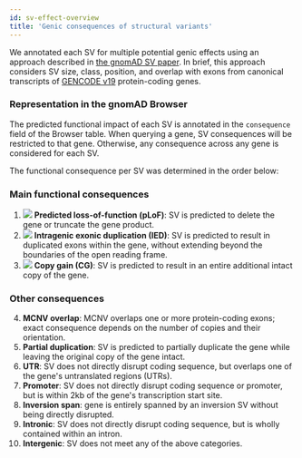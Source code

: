 ```yaml
---
id: sv-effect-overview
title: 'Genic consequences of structural variants'
---
```


We annotated each SV for multiple potential genic effects using an approach described in [the gnomAD SV paper](https://broad.io/gnomad_sv).  In brief, this approach considers SV size, class, position, and overlap with exons from canonical transcripts of [GENCODE v19](https://www.gencodegenes.org/human/release_19.html) protein-coding genes.

### Representation in the gnomAD Browser

The predicted functional impact of each SV is annotated in the `consequence` field of the Browser table. When querying a gene, SV consequences will be restricted to that gene. Otherwise, any consequence across any gene is considered for each SV.

The functional consequence per SV was determined in the order below:

### Main functional consequences

  1. ![](https://placehold.it/15/D43925/000000?text=+) **Predicted loss-of-function (pLoF)**: SV is predicted to delete the gene or truncate the gene product.
  2. ![](https://placehold.it/15/7459B2/000000?text=+) **Intragenic exonic duplication (IED)**: SV is predicted to result in duplicated exons within the gene, without extending beyond the boundaries of the open reading frame.
  3. ![](https://placehold.it/15/2376B2/000000?text=+) **Copy gain (CG)**: SV is predicted to result in an entire additional intact copy of the gene.

### Other consequences

  4. **MCNV overlap**: MCNV overlaps one or more protein-coding exons; exact consequence depends on the number of copies and their orientation.
  5. **Partial duplication**: SV is predicted to partially duplicate the gene while leaving the original copy of the gene intact.
  6. **UTR**: SV does not directly disrupt coding sequence, but overlaps one of the gene's untranslated regions (UTRs).
  7. **Promoter**: SV does not directly disrupt coding sequence or promoter, but is within 2kb of the gene's transcription start site.
  8. **Inversion span**: gene is entirely spanned by an inversion SV without being directly disrupted.
  9. **Intronic**: SV does not directly disrupt coding sequence, but is wholly contained within an intron.
  10. **Intergenic**: SV does not meet any of the above categories.
